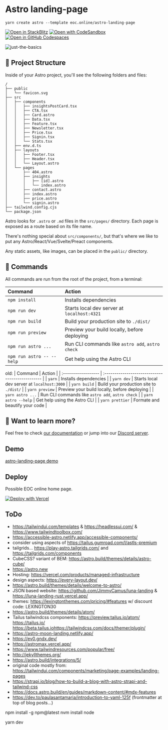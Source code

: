 # Astro landing-page

```
yarn create astro --template eoc.online/astro-landing-page
```

[![Open in StackBlitz](https://developer.stackblitz.com/img/open_in_stackblitz.svg)](https://stackblitz.com/github/withastro/astro/tree/latest/examples/basics)
[![Open with CodeSandbox](https://assets.codesandbox.io/github/button-edit-lime.svg)](https://codesandbox.io/p/sandbox/github/withastro/astro/tree/latest/examples/basics)
[![Open in GitHub Codespaces](https://github.com/codespaces/badge.svg)](https://codespaces.new/withastro/astro?devcontainer_path=.devcontainer/basics/devcontainer.json)

![just-the-basics](https://github.com/withastro/astro/assets/2244813/a0a5533c-a856-4198-8470-2d67b1d7c554)

## 🚀 Project Structure

Inside of your Astro project, you'll see the following folders and files:

```
/
├── public
│   └── favicon.svg
├── src
│   ├── components
│   │   ├── insightsPostCard.tsx
│   │   ├── CTA.tsx
│   │   ├── Card.astro
│   │   ├── Data.tsx
│   │   ├── Feature.tsx
│   │   ├── Newsletter.tsx
│   │   ├── Price.tsx
│   │   ├── Signin.tsx
│   │   └── Stats.tsx
│   ├── env.d.ts
│   ├── layouts
│   │   ├── Footer.tsx
│   │   ├── Header.tsx
│   │   └── Layout.astro
│   └── pages
│       ├── 404.astro
│       ├── insights
│       │   ├── [id].astro
│       │   └── index.astro
│       ├── contact.astro
│       ├── index.astro
│       ├── price.astro
│       └── signin.astro
├── tailwind.config.cjs
└── package.json
```

Astro looks for `.astro` or `.md` files in the `src/pages/` directory. Each page is exposed as a route based on its file name.

There's nothing special about `src/components/`, but that's where we like to put any Astro/React/Vue/Svelte/Preact components.

Any static assets, like images, can be placed in the `public/` directory.

## 🧞 Commands

All commands are run from the root of the project, from a terminal:

| Command                   | Action                                           |
| :------------------------ | :----------------------------------------------- |
| `npm install`             | Installs dependencies                            |
| `npm run dev`             | Starts local dev server at `localhost:4321`      |
| `npm run build`           | Build your production site to `./dist/`          |
| `npm run preview`         | Preview your build locally, before deploying     |
| `npm run astro ...`       | Run CLI commands like `astro add`, `astro check` |
| `npm run astro -- --help` | Get help using the Astro CLI                     |

old:
| Command | Action |
| :------------------ | :----------------------------------------------- |
| `yarn` | Installs dependencies |
| `yarn dev` | Starts local dev server at `localhost:3000` |
| `yarn build` | Build your production site to `./dist/` |
| `yarn preview` | Preview your build locally, before deploying |
| `yarn astro ...` | Run CLI commands like `astro add`, `astro check` |
| `yarn astro --help` | Get help using the Astro CLI |
| `yarn prettier` | Formate and beautify your code |

## 👀 Want to learn more?

Feel free to check [our documentation](https://docs.astro.build) or jump into our [Discord server](https://astro.build/chat).

## Demo

[astro-landing-page demo](https://astro-landing-page-jet.vercel.app)

## Deploy

Possible EOC online home page.

[![Deploy with Vercel](https://vercel.com/button)](https://vercel.com/new/clone?repository-url=https%3A%2F%2Fgithub.com%2FVashJuan8%2Fastro-landing-page)

## ToDo

- https://tailwindui.com/templates & https://headlessui.com/ & https://www.tailwindtoolbox.com/
- https://accessible-astro.netlify.app/accessible-components/
- consider using aspects of https://tailus.gumroad.com/l/astls-premium
- tailgrids... https://play-astro.tailgrids.com/ and https://tailgrids.com/components
- CubeCSS? variant of BEM: https://astro.build/themes/details/astro-cube/
- https://astro.new
- Hosting: https://vercel.com/products/managed-infrastructure
- design aspects: https://every-layout.dev/
- https://astro.build/themes/details/welcome-to-astro/
- JSON based website: https://github.com/JimmyCamus/luna-landing & https://luna-landing-rust.vercel.app/
- themes: https://lexingtonthemes.com/pricing/#features w/ discount code: LEXINGTON30
- https://astro.build/themes/details/atom/
- Tailus tailwindcss components: https://preview.tailus.io/atom/ https://tailus.io/ https://beta.tailus.iohttps://tailwindcss.com/docs/themer/plugin/
- https://astro-moon-landing.netlify.app/
- https://ev0.gndx.dev/
- https://astromax.vercel.app/
- https://www.tailwindresources.com/popular/free/
- http://jekyllthemes.org/
- https://astro.build/integrations/5/
- original code mostly from: https://tailwindui.com/components/marketing/page-examples/landing-pages
- https://strapi.io/blog/how-to-build-a-blog-with-astro-strapi-and-tailwind-css
- https://docs.astro.build/en/guides/markdown-content/#mdx-features
- https://dev.to/paulasantamaria/introduction-to-yaml-125f (frontmatter at top of blog posts...)

npm install -g npm@latest
nvm install node

yarn dev
